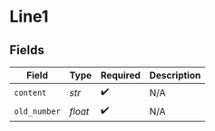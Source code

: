 # Line1


## Fields

| Field              | Type               | Required           | Description        |
| ------------------ | ------------------ | ------------------ | ------------------ |
| `content`          | *str*              | :heavy_check_mark: | N/A                |
| `old_number`       | *float*            | :heavy_check_mark: | N/A                |